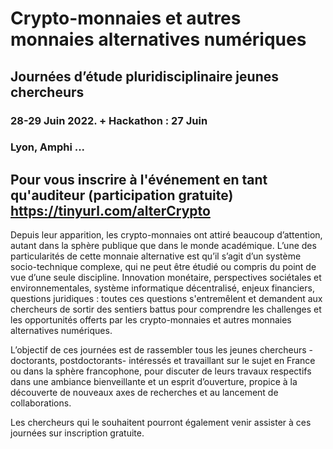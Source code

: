# Crypto-monnaies et autres monnaies alternatives numériques 
## Journées d’étude pluridisciplinaire jeunes chercheurs
### 28-29 Juin 2022. + Hackathon : 27 Juin
### Lyon, Amphi ...

Pour vous inscrire à l'événement en tant qu'auditeur (participation gratuite) https://tinyurl.com/alterCrypto
----
Depuis leur apparition, les crypto-monnaies ont attiré beaucoup d’attention, autant dans la sphère publique que dans le monde académique. L’une des particularités de cette monnaie alternative est qu’il s’agit d’un système socio-technique complexe, qui ne peut être étudié ou compris du point de vue d’une seule discipline. Innovation monétaire, perspectives sociétales et environnementales, système informatique décentralisé, enjeux financiers, questions juridiques : toutes ces questions s'entremêlent et demandent aux chercheurs de sortir des sentiers battus pour comprendre les challenges et les opportunités offerts par les crypto-monnaies et autres monnaies alternatives numériques.

L’objectif de ces journées est de rassembler tous les jeunes chercheurs -doctorants, postdoctorants- intéressés et travaillant sur le sujet en France ou dans la sphère francophone, pour discuter de leurs travaux respectifs dans une ambiance bienveillante et un esprit d’ouverture, propice à la découverte de nouveaux axes de recherches et au lancement de collaborations. 

Les chercheurs qui le souhaitent pourront également venir assister à ces journées sur inscription gratuite.
